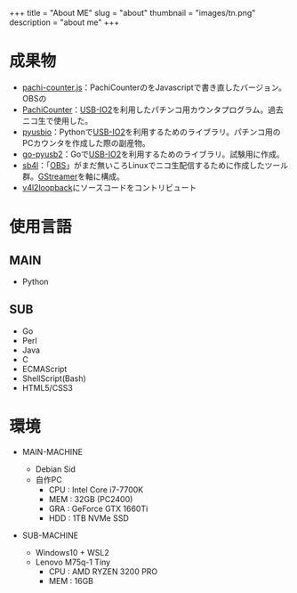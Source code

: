 +++
title = "About ME"
slug = "about"
thumbnail = "images/tn.png"
description = "about me"
+++

# 成果物

* [pachi-counter.js](https://github.com/yukkeorg/pachi-counter.js)：PachiCounterのをJavascriptで書き直したバージョン。OBSの
* [PachiCounter](https://github.com/yukkeorg/PachiCounter)：[USB-IO2](http://km2net.com/usb-io2.0/index.shtml)を利用したパチンコ用カウンタプログラム。過去ニコ生で使用した。
* [pyusbio](https://github.com/yukkeorg/pyusbio)：Pythonで[USB-IO2](http://km2net.com/usb-io2.0/index.shtml)を利用するためのライブラリ。パチンコ用のPCカウンタを作成した際の副産物。
* [go-pyusb2](https://github.com/yukkeorg/go-usbio2)：Goで[USB-IO2](http://km2net.com/usb-io2.0/index.shtml)を利用するためのライブラリ。試験用に作成。
* [sb4l](https://github.com/yukkeorg/sb4l)：「[OBS](https://obsproject.com/)」がまだ無いころLinuxでニコ生配信するために作成したツール群。[GStreamer](https://gstreamer.freedesktop.org/)を軸に構成。
* [v4l2loopback](https://github.com/umlaeute/v4l2loopback)にソースコードをコントリビュート


# 使用言語

## MAIN

* Python

## SUB

* Go
* Perl
* Java
* C
* ECMAScript
* ShellScript(Bash)
* HTML5/CSS3


# 環境

* MAIN-MACHINE
  * Debian Sid
  * 自作PC
    * CPU : Intel Core i7-7700K
    * MEM : 32GB (PC2400)
    * GRA : GeForce GTX 1660Ti
    * HDD : 1TB NVMe SSD

* SUB-MACHINE
  * Windows10 + WSL2
  * Lenovo M75q-1 Tiny
    * CPU : AMD RYZEN 3200 PRO
    * MEM : 16GB

